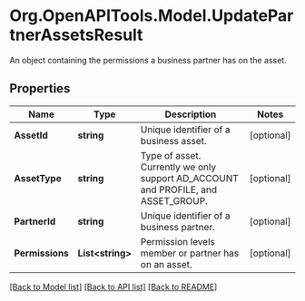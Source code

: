 # Org.OpenAPITools.Model.UpdatePartnerAssetsResult
An object containing the permissions a business partner has on the asset.

## Properties

Name | Type | Description | Notes
------------ | ------------- | ------------- | -------------
**AssetId** | **string** | Unique identifier of a business asset. | [optional] 
**AssetType** | **string** | Type of asset. Currently we only support AD_ACCOUNT and PROFILE, and ASSET_GROUP. | [optional] 
**PartnerId** | **string** | Unique identifier of a business partner. | [optional] 
**Permissions** | **List&lt;string&gt;** | Permission levels member or partner has on an asset. | [optional] 

[[Back to Model list]](../README.md#documentation-for-models) [[Back to API list]](../README.md#documentation-for-api-endpoints) [[Back to README]](../README.md)

